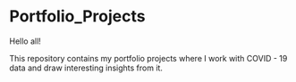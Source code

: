 # Portfolio_Projects

Hello all!

This repository contains my portfolio projects where I work with COVID - 19 data and draw interesting insights from it.
